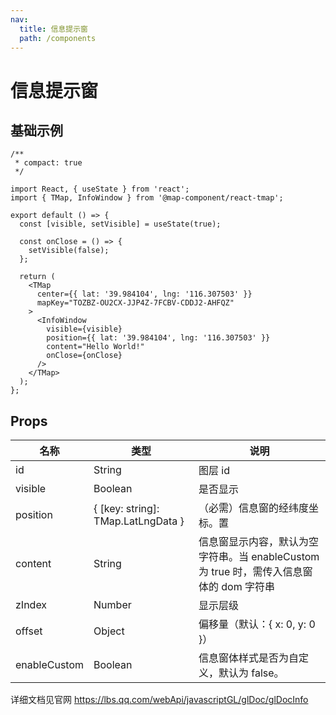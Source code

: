 ```yaml
---
nav:
  title: 信息提示窗
  path: /components
---
```


# 信息提示窗

## 基础示例

```tsx
/**
 * compact: true
 */

import React, { useState } from 'react';
import { TMap, InfoWindow } from '@map-component/react-tmap';

export default () => {
  const [visible, setVisible] = useState(true);

  const onClose = () => {
    setVisible(false);
  };

  return (
    <TMap
      center={{ lat: '39.984104', lng: '116.307503' }}
      mapKey="TOZBZ-OU2CX-JJP4Z-7FCBV-CDDJ2-AHFQZ"
    >
      <InfoWindow
        visible={visible}
        position={{ lat: '39.984104', lng: '116.307503' }}
        content="Hello World!"
        onClose={onClose}
      />
    </TMap>
  );
};
```

## Props

| 名称         | 类型                               | 说明                                                                                    |
| ------------ | ---------------------------------- | --------------------------------------------------------------------------------------- |
| id           | String                             | 图层 id                                                                                 |
| visible      | Boolean                            | 是否显示                                                                                |
| position     | { [key: string]: TMap.LatLngData } | （必需）信息窗的经纬度坐标。置                                                          |
| content      | String                             | 信息窗显示内容，默认为空字符串。当 enableCustom 为 true 时，需传入信息窗体的 dom 字符串 |
| zIndex       | Number                             | 显示层级                                                                                |
| offset       | Object                             | 偏移量（默认：{ x: 0, y: 0 }）                                                          |
| enableCustom | Boolean                            | 信息窗体样式是否为自定义，默认为 false。                                                |

详细文档见官网 https://lbs.qq.com/webApi/javascriptGL/glDoc/glDocInfo
